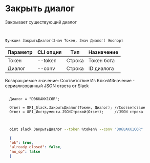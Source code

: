 ﻿---
sidebar_position: 2
---

# Закрыть диалог
 Закрывает существующий диалог


<br/>


`Функция ЗакрытьДиалог(Знач Токен, Знач Диалог) Экспорт`

  | Параметр | CLI опция | Тип | Назначение |
  |-|-|-|-|
  | Токен | --token | Строка | Токен бота |
  | Диалог | --conv | Строка | ID диалога |

  
  Возвращаемое значение:   Соответствие Из КлючИЗначение - сериализованный JSON ответа от Slack





```bsl title="Пример кода"
  
  Диалог = "D06UAKK1C6R";
  
  Ответ = OPI_Slack.ЗакрытьДиалог(Токен, Диалог); //Соответствие
  Ответ = OPI_Инструменты.JSONСтрокой(Ответ);     //JSON строка
  
```
	


```sh title="Пример команды CLI"
    
  oint slack ЗакрытьДиалог --token %token% --conv "D06UAKK1C6R"

```

```json title="Результат"
  {
  "ok": true,
  "already_closed": false,
  "no_op": false
  }
```
